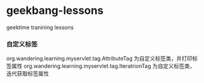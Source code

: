 # geekbang-lessons
 geektime tranining lessons
### 自定义标签
org.wandering.learning.myservlet.tag.AttributeTag 
为自定义标签类，并打印标签属性
org.wandering.learning.myservlet.tag.IteratrionTag
为自定义标签类，迭代获取标签属性